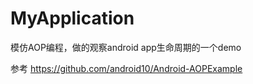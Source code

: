 # MyApplication
模仿AOP编程，做的观察android app生命周期的一个demo

参考
https://github.com/android10/Android-AOPExample
